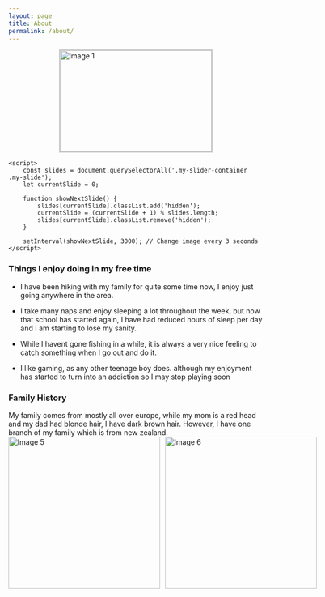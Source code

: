 ```yaml
---
layout: page
title: About
permalink: /about/
---
```

<html lang="en">
<head>
    <meta charset="UTF-8">
    <meta name="viewport" content="width=device-width, initial-scale=1.0">
    <title>Image Slider</title>
    <style>
        /* Scoped styles for the image slider */
        .my-slider-container {
            position: relative;
            width: 300px;
            height: 200px;
            overflow: hidden;
            border: 2px solid #ccc;
            margin: 0 auto; /* Center align the slider */
        }
        .my-slider-container .my-slide {
            position: absolute;
            width: 100%;
            height: 100%;
            object-fit: cover;
            transition: opacity 1s ease-in-out;
        }
        .my-slider-container .hidden {
            opacity: 0;
        }
    </style>
</head>
<body>
    <div class="my-slider-container">
        <!-- Image Slider -->
        <img src="https://github.com/user-attachments/assets/ca2851d0-3a81-4f74-adbb-6229d0a5c301" class="my-slide" alt="Image 1">
        <img src="https://github.com/user-attachments/assets/16f8c640-5ab6-4c36-8bb3-d5f7f3b3c2a1" class="my-slide hidden" alt="Image 2">
        <img src="https://github.com/user-attachments/assets/8bd4407d-9b96-4f54-b3d9-46f9ce54836c" class="my-slide hidden" alt="Image 3">
        <img src="https://github.com/user-attachments/assets/4fceec1b-dd7c-44f4-8cb5-61ca3c41c4c0" class="my-slide hidden" alt="Image 4">
    </div>

    <script>
        const slides = document.querySelectorAll('.my-slider-container .my-slide');
        let currentSlide = 0;

        function showNextSlide() {
            slides[currentSlide].classList.add('hidden');
            currentSlide = (currentSlide + 1) % slides.length;
            slides[currentSlide].classList.remove('hidden');
        }

        setInterval(showNextSlide, 3000); // Change image every 3 seconds
    </script>
<h3>
Things I enjoy doing in my free time
</h3>
</body>
</html>

- I have been hiking with my family for quite some time now, I enjoy just going anywhere in the area.

- I take many naps and enjoy sleeping a lot throughout the week, but now that school has started again, I have had reduced hours of sleep per day and I am starting to lose my sanity.

- While I havent gone fishing in a while, it is always a very nice feeling to catch something when I go out and do it.

- I like gaming, as any other teenage boy does. although my enjoyment has started to turn into an addiction so I may stop playing soon
<html>
<h3>
Family History
</h3>
<text>
My family comes from mostly all over europe, while my mom is a red head and my dad had blonde hair, I have dark brown hair. However, I have one branch of my family which is from new zealand.
</text>
</html>
<html>
</html>



<head>
    <meta charset="UTF-8">
    <meta name="viewport" content="width=device-width, initial-scale=1.0">
    <title>Images Side by Side</title>
    <style>
        .container {
            display: flex;
            gap: 10px; /* Adjust spacing between images if needed */
        }
        .container img {
            width: 300px;
            height: 300px;
            object-fit: cover; /* Ensure the images cover the area without distortion */
        }
    </style>
</head>
<body>
    <div class="container">
        <img src="https://github.com/user-attachments/assets/f97b6be4-032c-4731-9306-9711fb89a1a1" alt="Image 5">
        <img src="https://github.com/user-attachments/assets/5d4651d5-7068-4aae-848e-bc130e772537" alt="Image 6">
    </div>
</body>


